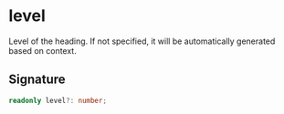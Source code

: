 
# level

Level of the heading. If not specified, it will be automatically generated based on context.

## Signature

```typescript
readonly level?: number;
```
